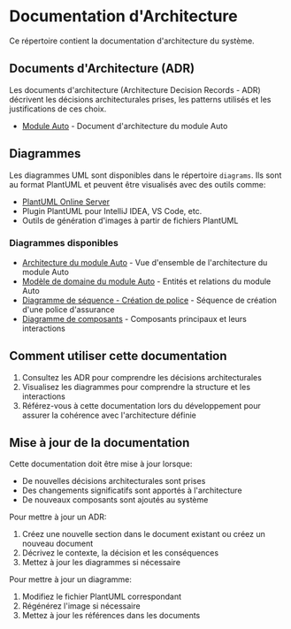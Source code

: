 # Documentation d'Architecture

Ce répertoire contient la documentation d'architecture du système.

## Documents d'Architecture (ADR)

Les documents d'architecture (Architecture Decision Records - ADR) décrivent les décisions architecturales prises, les
patterns utilisés et les justifications de ces choix.

- [Module Auto](auto-module-adr.md) - Document d'architecture du module Auto

## Diagrammes

Les diagrammes UML sont disponibles dans le répertoire `diagrams`. Ils sont au format PlantUML et peuvent être
visualisés avec des outils comme:

- [PlantUML Online Server](http://www.plantuml.com/plantuml/uml/)
- Plugin PlantUML pour IntelliJ IDEA, VS Code, etc.
- Outils de génération d'images à partir de fichiers PlantUML

### Diagrammes disponibles

- [Architecture du module Auto](diagrams/auto-module-architecture.puml) - Vue d'ensemble de l'architecture du module
  Auto
- [Modèle de domaine du module Auto](diagrams/auto-module-domain-model.puml) - Entités et relations du module Auto
- [Diagramme de séquence - Création de police](diagrams/auto-module-sequence-create-policy.puml) - Séquence de création
  d'une police d'assurance
- [Diagramme de composants](diagrams/auto-module-component.puml) - Composants principaux et leurs interactions

## Comment utiliser cette documentation

1. Consultez les ADR pour comprendre les décisions architecturales
2. Visualisez les diagrammes pour comprendre la structure et les interactions
3. Référez-vous à cette documentation lors du développement pour assurer la cohérence avec l'architecture définie

## Mise à jour de la documentation

Cette documentation doit être mise à jour lorsque:

- De nouvelles décisions architecturales sont prises
- Des changements significatifs sont apportés à l'architecture
- De nouveaux composants sont ajoutés au système

Pour mettre à jour un ADR:

1. Créez une nouvelle section dans le document existant ou créez un nouveau document
2. Décrivez le contexte, la décision et les conséquences
3. Mettez à jour les diagrammes si nécessaire

Pour mettre à jour un diagramme:

1. Modifiez le fichier PlantUML correspondant
2. Régénérez l'image si nécessaire
3. Mettez à jour les références dans les documents
